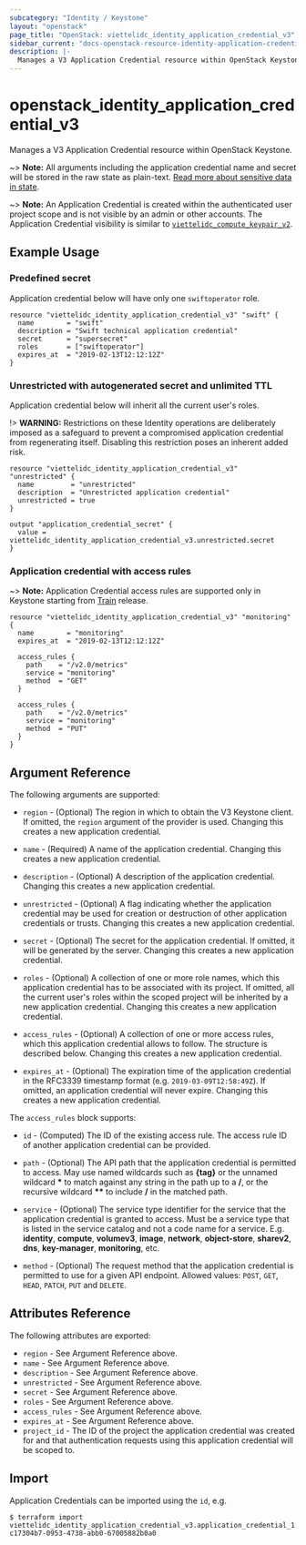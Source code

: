 ```yaml
---
subcategory: "Identity / Keystone"
layout: "openstack"
page_title: "OpenStack: viettelidc_identity_application_credential_v3"
sidebar_current: "docs-openstack-resource-identity-application-credential-v3"
description: |-
  Manages a V3 Application Credential resource within OpenStack Keystone.
---
```


# openstack\_identity\_application\_credential\_v3

Manages a V3 Application Credential resource within OpenStack Keystone.

~> **Note:** All arguments including the application credential name and secret
will be stored in the raw state as plain-text. [Read more about sensitive data
in state](https://www.terraform.io/docs/language/state/sensitive-data.html).

~> **Note:** An Application Credential is created within the authenticated user
project scope and is not visible by an admin or other accounts.
The Application Credential visibility is similar to
[`viettelidc_compute_keypair_v2`](compute_keypair_v2.html).

## Example Usage

### Predefined secret

Application credential below will have only one `swiftoperator` role.

```hcl
resource "viettelidc_identity_application_credential_v3" "swift" {
  name        = "swift"
  description = "Swift technical application credential"
  secret      = "supersecret"
  roles       = ["swiftoperator"]
  expires_at  = "2019-02-13T12:12:12Z"
}
```

### Unrestricted with autogenerated secret and unlimited TTL

Application credential below will inherit all the current user's roles.

!> **WARNING:** Restrictions on these Identity operations are deliberately
imposed as a safeguard to prevent a compromised application credential from
regenerating itself. Disabling this restriction poses an inherent added risk.

```hcl
resource "viettelidc_identity_application_credential_v3" "unrestricted" {
  name         = "unrestricted"
  description  = "Unrestricted application credential"
  unrestricted = true
}

output "application_credential_secret" {
  value = viettelidc_identity_application_credential_v3.unrestricted.secret
}
```

### Application credential with access rules

~> **Note:** Application Credential access rules are supported only in Keystone
starting from [Train](https://releases.openstack.org/train/highlights.html#keystone-identity-service) release.

```hcl
resource "viettelidc_identity_application_credential_v3" "monitoring" {
  name        = "monitoring"
  expires_at  = "2019-02-13T12:12:12Z"

  access_rules {
    path    = "/v2.0/metrics"
    service = "monitoring"
    method  = "GET"
  }

  access_rules {
    path    = "/v2.0/metrics"
    service = "monitoring"
    method  = "PUT"
  }
}
```

## Argument Reference

The following arguments are supported:

* `region` - (Optional) The region in which to obtain the V3 Keystone client.
    If omitted, the `region` argument of the provider is used. Changing this
    creates a new application credential.

* `name` - (Required) A name of the application credential. Changing this
    creates a new application credential.

* `description` - (Optional) A description of the application credential.
    Changing this creates a new application credential.

* `unrestricted` - (Optional) A flag indicating whether the application
    credential may be used for creation or destruction of other application
    credentials or trusts. Changing this creates a new application credential.

* `secret` - (Optional) The secret for the application credential. If omitted,
    it will be generated by the server. Changing this creates a new application
    credential.

* `roles` - (Optional) A collection of one or more role names, which this
    application credential has to be associated with its project. If omitted,
    all the current user's roles within the scoped project will be inherited by
    a new application credential. Changing this creates a new application
    credential.

* `access_rules` - (Optional) A collection of one or more access rules, which
    this application credential allows to follow. The structure is described
    below. Changing this creates a new application credential.

* `expires_at` - (Optional) The expiration time of the application credential
    in the RFC3339 timestamp format (e.g. `2019-03-09T12:58:49Z`). If omitted,
    an application credential will never expire. Changing this creates a new
    application credential.

The `access_rules` block supports:

* `id` - (Computed) The ID of the existing access rule. The access rule ID of
  another application credential can be provided.

* `path` - (Optional) The API path that the application credential is permitted
  to access. May use named wildcards such as **{tag}** or the unnamed wildcard
  **\*** to match against any string in the path up to a **/**, or the recursive
  wildcard **\*\*** to include **/** in the matched path.

* `service` - (Optional) The service type identifier for the service that the
  application credential is granted to access. Must be a service type that is
  listed in the service catalog and not a code name for a service. E.g.
  **identity**, **compute**, **volumev3**, **image**, **network**,
  **object-store**, **sharev2**, **dns**, **key-manager**, **monitoring**, etc.

* `method` - (Optional) The request method that the application credential is
  permitted to use for a given API endpoint. Allowed values: `POST`, `GET`,
  `HEAD`, `PATCH`, `PUT` and `DELETE`.

## Attributes Reference

The following attributes are exported:

* `region` - See Argument Reference above.
* `name` - See Argument Reference above.
* `description` - See Argument Reference above.
* `unrestricted` - See Argument Reference above.
* `secret` - See Argument Reference above.
* `roles` - See Argument Reference above.
* `access_rules` - See Argument Reference above.
* `expires_at` - See Argument Reference above.
* `project_id` - The ID of the project the application credential was created
    for and that authentication requests using this application credential will
    be scoped to.

## Import

Application Credentials can be imported using the `id`, e.g.

```
$ terraform import viettelidc_identity_application_credential_v3.application_credential_1 c17304b7-0953-4738-abb0-67005882b0a0
```
